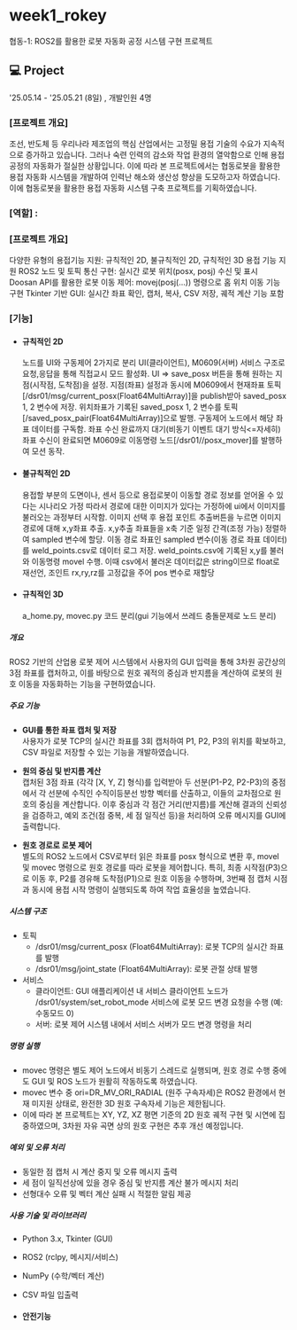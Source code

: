 # week1_rokey

협동-1: ROS2를 활용한 로봇 자동화 공정 시스템 구현 프로젝트

## 💻 Project
'25.05.14 - '25.05.21 (8일) , 개발인원 4명
### [프로젝트 개요]
조선, 반도체 등 우리나라 제조업의 핵심 산업에서는 고정밀 용접 기술의 수요가 지속적으로 증가하고 있습니다. 그러나 숙련 인력의 감소와 작업 환경의 열악함으로 인해 용접 공정의 자동화가 절실한 상황입니다. 이에 따라 본 프로젝트에서는 협동로봇을 활용한 용접 자동화 시스템을 개발하여 인력난 해소와 생산성 향상을 도모하고자 하였습니다. 이에 협동로봇을 활용한 용접 자동화 시스템 구축 프로젝트를 기획하였습니다.

### [역할] : 

### [프로젝트 개요]
다양한 유형의 용접기능 지원: 규칙적인 2D, 불규칙적인 2D, 규칙적인 3D 용접 기능 지원
ROS2 노드 및 토픽 통신 구현: 실시간 로봇 위치(posx, posj) 수신 및 표시
Doosan API를 활용한 로봇 이동 제어: movej(posj(...)) 명령으로 홈 위치 이동 기능 구현
Tkinter 기반 GUI: 실시간 좌표 확인, 캡처, 복사, CSV 저장, 궤적 계산 기능 포함

### [기능]
- #### 규칙적인 2D
  노드를 UI와 구동제어 2가지로 분리
  UI(클라이언트), M0609(서버) 서비스 구조로 요청,응답을 통해 직접교시 모드 활성화.
  UI => save_posx 버튼을 통해 원하는 지점(시작점, 도착점)을 설정.
  지점(좌표) 설정과 동시에 M0609에서 현재좌표 토픽[/dsr01/msg/current_posx(Float64MultiArray)]을 publish받아 saved_posx 1, 2 변수에 저장.
  위치좌표가 기록된 saved_posx 1, 2 변수를 토픽[/saved_posx_pair(Float64MultiArray)]으로 발행.
  구동제어 노드에서 해당 좌표 데이터를 구독함. 좌표 수신 완료까지 대기(비동기 이벤트 대기 방식<=자세히)
  좌표 수신이 완료되면 M0609로 이동명령 노드[/dsr01//posx_mover]를 발행하여 모션 동작.
  
  
- #### 불규칙적인 2D
  용접할 부분의 도면이나, 센서 등으로 용접로봇이 이동할 경로 정보를 얻어올 수 있다는 시나리오 가정
  따라서 경로에 대한 이미지가 있다는 가정하에 ui에서 이미지를 불러오는 과정부터 시작함.
  이미지 선택 후 용접 포인트 추출버튼을 누르면 이미지 경로에 대해 x,y좌표 추출.
  x,y추출 좌표들을 x축 기준 일정 간격(조정 가능) 정렬하여 sampled 변수에 할당.
  이동 경로 좌표인 sampled 변수(이동 경로 좌표 데이터)를 weld_points.csv로 데이터 로그 저장.
  weld_points.csv에 기록된 x,y를 불러와 이동명령 movel 수행.
  이때 csv에서 불러온 데이터값은 string이므로 float로 재선언, 조인트 rx,ry,rz를 고정값을 주어 pos 변수로 재할당
  
- #### 규칙적인 3D
  a_home.py, movec.py 코드 분리(gui 기능에서 쓰레드 충돌문제로 노드 분리)
##### 개요
ROS2 기반의 산업용 로봇 제어 시스템에서 사용자의 GUI 입력을 통해 3차원 공간상의 3점 좌표를 캡처하고, 이를 바탕으로 원호 궤적의 중심과 반지름을 계산하여 로봇의 원호 이동을 자동화하는 기능을 구현하였습니다.

##### 주요 기능
- **GUI를 통한 좌표 캡처 및 저장**<br/>
사용자가 로봇 TCP의 실시간 좌표를 3회 캡처하여 P1, P2, P3의 위치를 확보하고, CSV 파일로 저장할 수 있는 기능을 개발하였습니다.

- **원의 중심 및 반지름 계산**<br/>
캡처된 3점 좌표 (각각 [X, Y, Z] 형식)를 입력받아 두 선분(P1-P2, P2-P3)의 중점에서 각 선분에 수직인 수직이등분선 방향 벡터를 산출하고, 이들의 교차점으로 원호의 중심을 계산합니다.
이후 중심과 각 점간 거리(반지름)를 계산해 결과의 신뢰성을 검증하고, 예외 조건(점 중복, 세 점 일직선 등)을 처리하여 오류 메시지를 GUI에 출력합니다.

- **원호 경로로 로봇 제어**<br/>
별도의 ROS2 노드에서 CSV로부터 읽은 좌표를 posx 형식으로 변환 후, movel 및 movec 명령으로 원호 경로를 따라 로봇을 제어합니다.
특히, 최종 시작점(P3)으로 이동 후, P2를 경유해 도착점(P1)으로 원호 이동을 수행하며, 3번째 점 캡처 시점과 동시에 용접 시작 명령이 실행되도록 하여 작업 효율성을 높였습니다.

##### 시스템 구조
- 토픽
  - /dsr01/msg/current_posx (Float64MultiArray): 로봇 TCP의 실시간 좌표를 발행
  - /dsr01/msg/joint_state (Float64MultiArray): 로봇 관절 상태 발행
- 서비스
  - 클라이언트: GUI 애플리케이션 내 서비스 클라이언트 노드가 /dsr01/system/set_robot_mode 서비스에 로봇 모드 변경 요청을 수행 (예: 수동모드 0)
  - 서버: 로봇 제어 시스템 내에서 서비스 서버가 모드 변경 명령을 처리

##### 명령 실행
- movec 명령은 별도 제어 노드에서 비동기 스레드로 실행되며, 원호 경로 수행 중에도 GUI 및 ROS 노드가 원활히 작동하도록 하였습니다.
- movec 변수 중 ori=DR_MV_ORI_RADIAL (원주 구속자세)은 ROS2 환경에서 현재 미지원 상태로, 완전한 3D 원호 구속자세 기능은 제한됩니다.
- 이에 따라 본 프로젝트는 XY, YZ, XZ 평면 기준의 2D 원호 궤적 구현 및 시연에 집중하였으며, 3차원 자유 곡면 상의 원호 구현은 추후 개선 예정입니다.

##### 예외 및 오류 처리
  - 동일한 점 캡처 시 계산 중지 및 오류 메시지 출력
  - 세 점이 일직선상에 있을 경우 중심 및 반지름 계산 불가 메시지 처리
  - 선형대수 오류 및 벡터 계산 실패 시 적절한 알림 제공

##### 사용 기술 및 라이브러리
  - Python 3.x, Tkinter (GUI)
  - ROS2 (rclpy, 메시지/서비스)
  - NumPy (수학/벡터 계산)
  - CSV 파일 입출력
  
- #### 안전기능

  
